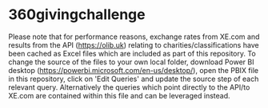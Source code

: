 # 360givingchallenge

Please note that for performance reasons, exchange rates from XE.com and results from the API (https://olib.uk) relating to 
charities/classifications have been cached as Excel files which are included as part of this repository. To change the source of the files
to your own local folder, download Power BI desktop (https://powerbi.microsoft.com/en-us/desktop/), open the PBIX file in this
repository, click on 'Edit Queries' and update the source step of each relevant query. Alternatively the queries which point directly
to the API/to XE.com are contained within this file and can be leveraged instead.
